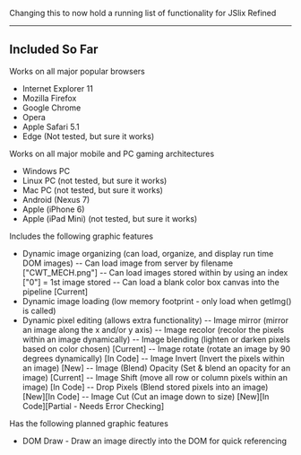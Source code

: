 Changing this to now hold a running list of functionality for JSlix Refined

----------------------
Included So Far
----------------------

Works on all major popular browsers
- Internet Explorer 11
- Mozilla Firefox
- Google Chrome
- Opera
- Apple Safari 5.1
- Edge (Not tested, but sure it works)

Works on all major mobile and PC gaming architectures
- Windows PC
- Linux PC (not tested, but sure it works)
- Mac PC (not tested, but sure it works)
- Android (Nexus 7)
- Apple (iPhone 6)
- Apple (iPad Mini) (not tested, but sure it works)

Includes the following graphic features
- Dynamic image organizing (can load, organize, and display run time DOM images)
-- Can load image from server by filename ["CWT_MECH.png"]
-- Can load images stored within by using an index ["0"] = 1st image stored
-- Can load a blank color box canvas into the pipeline [Current]
- Dynamic image loading (low memory footprint - only load when getImg() is called)
- Dynamic pixel editing (allows extra functionality)
-- Image mirror (mirror an image along the x and/or y axis)
-- Image recolor (recolor the pixels within an image dynamically)
-- Image blending (lighten or darken pixels based on color chosen) [Current]
-- Image rotate (rotate an image by 90 degrees dynamically) [In Code]
-- Image Invert (Invert the pixels within an image) [New]
-- Image (Blend) Opacity (Set & blend an opacity for an image) [Current]
-- Image Shift (move all row or column pixels within an image) [In Code]
-- Drop Pixels (Blend stored pixels into an image) [New][In Code]
-- Image Cut (Cut an image down to size) [New][In Code][Partial - Needs Error Checking]

Has the following planned graphic features
- DOM Draw - Draw an image directly into the DOM for quick referencing

